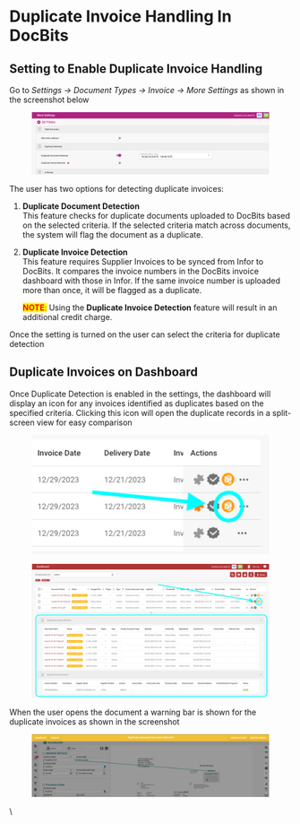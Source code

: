 # Duplicate Invoice Handling In DocBits

## Setting to Enable Duplicate Invoice Handling

Go to _Settings → Document Types → Invoice → More Settings_ as shown in the screenshot below

<figure><img src="../../.gitbook/assets/duplicate_invoice handling.png" alt=""><figcaption></figcaption></figure>

The user has two options for detecting duplicate invoices:

1. **Duplicate Document Detection** \
   This feature checks for duplicate documents uploaded to DocBits based on the selected criteria. If the selected criteria match across documents, the system will flag the document as a duplicate.
2.  **Duplicate Invoice Detection**\
    This feature requires Supplier Invoices to be synced from Infor to DocBits. It compares the invoice numbers in the DocBits invoice dashboard with those in Infor. If the same invoice number is uploaded more than once, it will be flagged as a duplicate.

    <mark style="color:red;">**NOTE**</mark><mark style="color:red;">:</mark> Using the **Duplicate Invoice Detection** feature will result in an additional credit charge.

Once the setting is turned on the user can select the criteria for duplicate detection

## Duplicate Invoices on Dashboard

Once Duplicate Detection is enabled in the settings, the dashboard will display an icon for any invoices identified as duplicates based on the specified criteria. Clicking this icon will open the duplicate records in a split-screen view for easy comparison

<figure><img src="../../.gitbook/assets/duplicate_invoice handling2 (1).png" alt=""><figcaption></figcaption></figure>

<figure><img src="../../.gitbook/assets/duplicate_invoice handling2.png" alt=""><figcaption></figcaption></figure>

When the user opens the document a warning bar is shown for the duplicate invoices as shown in the screenshot

<figure><img src="../../.gitbook/assets/duplicate_invoice handling3.png" alt=""><figcaption></figcaption></figure>

\
